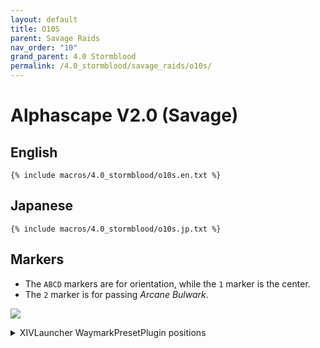 ```yaml
---
layout: default
title: O10S
parent: Savage Raids
nav_order: "10"
grand_parent: 4.0 Stormblood
permalink: /4.0_stormblood/savage_raids/o10s/
---
```


# Alphascape V2.0 (Savage)

## English
```
{% include macros/4.0_stormblood/o10s.en.txt %}
```

## Japanese
```
{% include macros/4.0_stormblood/o10s.jp.txt %}
```

## Markers

- The `ABCD` markers are for orientation, while the `1` marker is the center.
- The `2` marker is for passing *Arcane Bulwark*.

![]({{site.baseurl}}/images/4.0_stormblood/o10s/markers.jpg)
<details markdown=block>
<summary>XIVLauncher WaymarkPresetPlugin positions</summary>

```json
{
  "Name":"O10S",
  "MapID":592,
  "A":{"X":100.0,"Y":0.0,"Z":82.0,"ID":0,"Active":true},
  "B":{"X":118.0,"Y":0.0,"Z":100.0,"ID":1,"Active":true},
  "C":{"X":100.0,"Y":0.0,"Z":118.0,"ID":2,"Active":true},
  "D":{"X":82.0,"Y":0.0,"Z":100.0,"ID":3,"Active":true},
  "One":{"X":100.0,"Y":0.0,"Z":100.0,"ID":4,"Active":true},
  "Two":{"X":105.0,"Y":0.0,"Z":100.0,"ID":5,"Active":true},
  "Three":{"X":0.0,"Y":0.0,"Z":0.0,"ID":6,"Active":false},
  "Four":{"X":0.0,"Y":0.0,"Z":0.0,"ID":7,"Active":false}
}
```

## Fireball Phase

<https://youtu.be/PnTdPlW2vYw>

## Timeline

![](https://i.redd.it/xt2u31jggkp11.png)
*(Credit: [u/Syldris](https://www.reddit.com/r/ffxiv/comments/9kff83/alphascapesavage_rotation_and_timeline_images_list/))*

<script data-goatcounter="https://tuufless.goatcounter.com/count"
        async src="//gc.zgo.at/count.js"></script>
